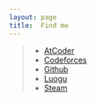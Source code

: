 ```yaml
---
layout: page
title:  Find me
---
```


> * <a href="https://atcoder.jp/users/Lyccrius" target="_blank">AtCoder</a>
> * <a href="https://codeforces.com/profile/Lyccrius" target="_blank">Codeforces</a>
> * <a href="https://github.com/Lyccrius" target="_blank">Github</a>
> * <a href="https://www.luogu.com.cn/user/278046" target="_blank">Luogu</a>
> * <a href="https://steamcommunity.com/id/Lyccrius" target="_blank">Steam</a>